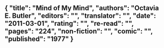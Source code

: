 {
 "title": "Mind of My Mind",
 "authors": "Octavia E. Butler",
 "editors": "",
 "translator": "",
 "date": "2011-03-01",
 "rating": "",
 "re-read": "",
 "pages": "224",
 "non-fiction": "",
 "comic": "",
 "published": "1977"
}
---

